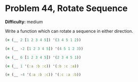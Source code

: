 # Problem 44, Rotate Sequence

**Difficulty:** medium

Write a function which can rotate a sequence in either direction.

```clj
(= (__ 2 [1 2 3 4 5]) '(3 4 5 1 2))
```

```clj
(= (__ -2 [1 2 3 4 5]) '(4 5 1 2 3))
```

```clj
(= (__ 6 [1 2 3 4 5]) '(2 3 4 5 1))
```

```clj
(= (__ 1 '(:a :b :c)) '(:b :c :a))
```

```clj
(= (__ -4 '(:a :b :c)) '(:c :a :b))
```
